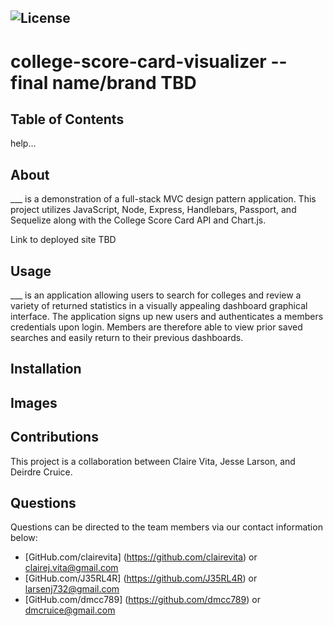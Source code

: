## ![License](https://img.shields.io/badge/License-MIT-blue.svg "License Badge")

# college-score-card-visualizer -- final name/brand TBD

## Table of Contents 
help...

## About
___ is a demonstration of a full-stack MVC design pattern application. This project utilizes JavaScript, Node, Express, Handlebars, Passport, and Sequelize along with the College Score Card API and Chart.js.  

Link to deployed site TBD

## Usage
___ is an application allowing users to search for colleges and review a variety of returned statistics in a visually appealing dashboard graphical interface.  The application signs up new users and authenticates a members credentials upon login.  Members are therefore able to view prior saved searches and easily return to their previous dashboards. 

## Installation


## Images


## Contributions
This project is a collaboration between Claire Vita, Jesse Larson, and Deirdre Cruice. 

## Questions
Questions can be directed to the team members via our contact information below:
* [GitHub.com/clairevita] (https://github.com/clairevita) or clairej.vita@gmail.com
* [GitHub.com/J35RL4R] (https://github.com/J35RL4R) or larsenj732@gmail.com
* [GitHub.com/dmcc789] (https://github.com/dmcc789) or dmcruice@gmail.com 